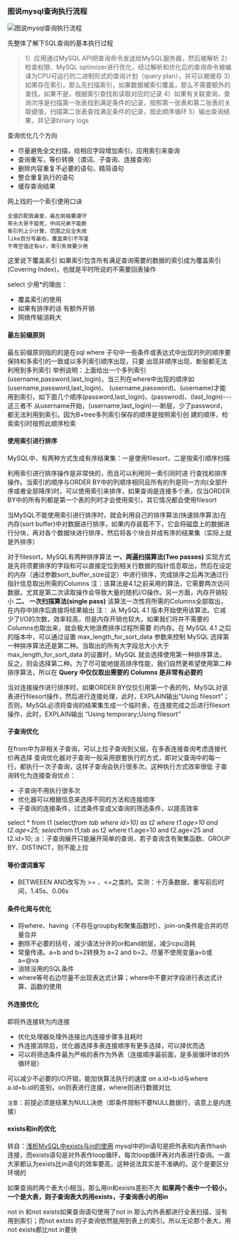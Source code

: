 ### 图说mysql查询执行流程
![图说mysql查询执行流程](https://i.loli.net/2018/02/28/5a961706cfdbe.png)

先整体了解下SQL查询的基本执行过程
>1）应用通过MySQL API把查询命令发送给MySQL服务器，然后被解析
2）检查权限、MySQL optimizer进行优化，经过解析和优化后的查询命令被编译为CPU可运行的二进制形式的查询计划（query
plan），并可以被缓存
3）如果存在索引，那么先扫描索引，如果数据被索引覆盖，那么不需要额外的查找，如果不是，根据索引查找和读取对应的记录
4）如果有关联查询，查询次序是扫描第一张表找到满足条件的记录，按照第一张表和第二张表的关联键值，扫描第二张表查找满足条件的记录，按此顺序循环
5）输出查询结果，并记录binary logs

查询优化几个方向
- 尽量避免全文扫描，给相应字段增加索引，应用索引来查询
- 查询重写，等价转换（谓词、子查询、连接查询）
- 删除内容重复不必要的语句，精简语句
- 整合重复执行的语句
- 缓存查询结果

网上找的一个索引使用口诀
```
全值匹配我最爱，最左前缀要遵守
带头大哥不能死，中间兄弟不能断
索引列上少计算，范围之后全失效
like百分写最右，覆盖索引不写星
不等空值还有or，索引失效要少用
```
这里说下覆盖索引
如果索引包含所有满足查询需要的数据的索引成为覆盖索引(Covering Index)，也就是平时所说的不需要回表操作

select 少用*的理由：
- 覆盖索引的使用
- 如果有排序的话 有额外开销
- 网络传输消耗大


#### 最左前缀原则
最左前缀原则指的的是在sql where 子句中一些条件或表达式中出现的列的顺序要保持和多索引的一致或以多列索引顺序出现，只要 出现非顺序出现、断层都无法利用到多列索引
举例说明：上面给出一个多列索引(username,password,last_login)，当三列在where中出现的顺序如(username,password,last_login)、 (username,password)、(username)才能用到索引，如下面几个顺序(password,last_login)、(passwrod)、(last_login)---这三者不 从username开始，(username,last_login)---断层，少了password，都无法利用到索引。因为B+tree多列索引保存的顺序是按照索引创 建的顺序，检索索引时按照此顺序检索

#### 使用索引进行排序
MySQL中，有两种方式生成有序结果集：一是使用filesort，二是按索引顺序扫描

利用索引进行排序操作是非常快的，而且可以利用同一索引同时进 行查找和排序操作。当索引的顺序与ORDER BY中的列顺序相同且所有的列是同一方向(全部升序或者全部降序)时，可以使用索引来排序，如果查询是连接多个表，仅当ORDER BY中的所有列都是第一个表的列时才会使用索引，其它情况都会使用filesort

当MySQL不能使用索引进行排序时，就会利用自己的排序算法(快速排序算法)在内存(sort buffer)中对数据进行排序，如果内存装载不下，它会将磁盘上的数据进行分块，再对各个数据块进行排序，然后将各个块合并成有序的结果集（实际上就是外排序）

对于filesort，MySQL有两种排序算法
**一、两遍扫描算法(Two passes)**
实现方式是先将须要排序的字段和可以直接定位到相关行数据的指针信息取出，然后在设定的内存（通过参数sort_buffer_size设定）中进行排序，完成排序之后再次通过行指针信息取出所需的Columns
注：该算法是4.1之前采用的算法，它需要两次访问数据，尤其是第二次读取操作会导致大量的随机I/O操作。另一方面，内存开销较小
**二、 一次扫描算法(single pass)**
该算法一次性将所需的Columns全部取出，在内存中排序后直接将结果输出
注： 从 MySQL 4.1 版本开始使用该算法。它减少了I/O的次数，效率较高，但是内存开销也较大。如果我们将并不需要的Columns也取出来，就会极大地浪费排序过程所需要 的内存。在 MySQL 4.1 之后的版本中，可以通过设置 max_length_for_sort_data 参数来控制 MySQL 选择第一种排序算法还是第二种。当取出的所有大字段总大小大于 max_length_for_sort_data 的设置时，MySQL 就会选择使用第一种排序算法，反之，则会选择第二种。为了尽可能地提高排序性能，我们自然更希望使用第二种排序算法，所以在 **Query 中仅仅取出需要的 Columns 是非常有必要的**

当对连接操作进行排序时，如果ORDER BY仅仅引用第一个表的列，MySQL对该表进行filesort操作，然后进行连接处理，此时，EXPLAIN输出“Using filesort”；否则，MySQL必须将查询的结果集生成一个临时表，在连接完成之后进行filesort操作，此时，EXPLAIN输出 “Using temporary;Using filesort”


#### 子查询优化
在from中为非相关子查询，可以上拉子查询到父层。在多表连接查询考虑连接代价再选择
查询优化器对子查询一般采用嵌套执行的方式，即对父查询中的每一行，都执行一次子查询，这样子查询会执行很多次。这种执行方式效率很低
子查询转化为连接查询优点：
- 子查询不用执行很多次
- 优化器可以根据信息来选择不同的方法和连接顺序
- 子查询的连接条件，过滤条件变成父查询的筛选条件，以提高效率

select * from t1 (select*from tab where id>10) as t2 where t1.age>10 and t2.age<25;
select*from t1,tab as t2 where t1.age>10 and t2.age<25 and t2.id>10;
`注`：子查询展开只能展开简单的查询，若子查询含有聚集函数、GROUP BY、DISTINCT，则不能上拉

#### 等价谓词重写
- BETWEEEN AND改写为 >= 、<=之类的。实测：十万条数据，重写前后时间，1.45s、0.06s

#### 条件化简与优化
- 将where、having（不存在groupby和聚集函数时）、join-on条件能合并的尽量合并
- 删除不必要的括号，减少语法分许的or和and树层，减少cpu消耗
- 常量传递。a=b and b=2转换为 a=2 and b=2。尽量不使用变量a=b或a=@va
- 消除没用的SQL条件
- where等号右边尽量不出现表达式计算；where中不要对字段进行表达式计算、函数的使用

#### 外连接优化
即将外连接转为内连接
- 优化处理器处理外连接比内连接步骤多且耗时
- 外连接消除后，优化器选择多表连接顺序有更多选择，可以择优而选
- 可以将筛选条件最为严格的表作为外表（连接顺序最前面，是多层循环体的外循环层）

可以减少不必要的I/O开销，能加快算法执行的速度
on a.id=b.id与where a.id=b.id的差别，on则表进行连接，where则进行数据对比

`注意`：前提必须是结果为NULL决绝（即条件限制不要NULL数据行，语意上是内连接）

#### exists和in的优化
转自：[浅析MySQL中exists与in的使用](https://www.cnblogs.com/beijingstruggle/p/5885137.html)
mysql中的in语句是把外表和内表作hash 连接，而exists语句是对外表作loop循环，每次loop循环再对内表进行查询。一直大家都认为exists比in语句的效率要高，这种说法其实是不准确的。这个是要区分环境的

如果查询的两个表大小相当，那么用in和exists差别不大
**如果两个表中一个较小，一个是大表，则子查询表大的用exists，子查询表小的用in**

not in 和not exists如果查询语句使用了not in 那么内外表都进行全表扫描，没有用到索引；而not extsts 的子查询依然能用到表上的索引。所以无论那个表大，用not exists都比not in要快

